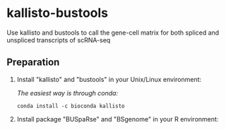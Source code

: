 # kallisto-bustools
Use kallisto and bustools to call the gene-cell matrix for both spliced and unspliced transcripts of scRNA-seq

## Preparation

1. Install "kallisto" and "bustools" in your Unix/Linux environment:

   _The easiest way is through conda:_

   `conda install -c bioconda kallisto`

2. Install package "BUSpaRse" and "BSgenome" in your R environment:  
